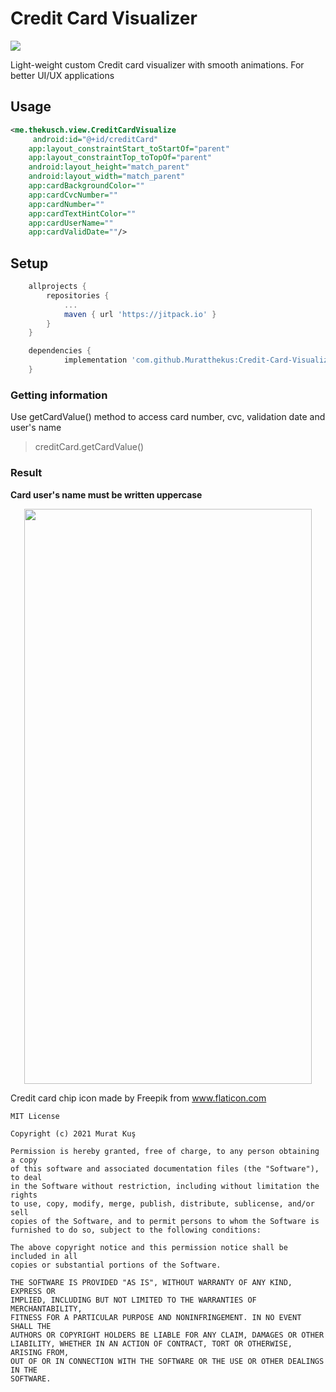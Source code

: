 # Credit Card Visualizer

[![](https://jitpack.io/v/Muratthekus/Credit-Card-Visualizer.svg)](https://jitpack.io/#Muratthekus/Credit-Card-Visualizer)

Light-weight custom Credit card visualizer with smooth animations. For better UI/UX applications

## Usage

```xml
<me.thekusch.view.CreditCardVisualize
     android:id="@+id/creditCard"
    app:layout_constraintStart_toStartOf="parent"
    app:layout_constraintTop_toTopOf="parent"
    android:layout_height="match_parent"
    android:layout_width="match_parent"
    app:cardBackgroundColor=""
    app:cardCvcNumber=""
    app:cardNumber=""
    app:cardTextHintColor=""
    app:cardUserName=""
    app:cardValidDate=""/>

```


## Setup

```gradle
	allprojects {
		repositories {
			...
			maven { url 'https://jitpack.io' }
		}
	}

	dependencies {
	        implementation 'com.github.Muratthekus:Credit-Card-Visualizer:v1.0'
	}

```

### Getting information

Use getCardValue() method to access card number, cvc, validation date and user's name
 > creditCard.getCardValue()

### Result
**Card user's name must be written uppercase**

<p align="center">
  <img width="460" height="920" src="https://user-images.githubusercontent.com/45212967/104377349-6f12d700-5537-11eb-9f83-b22bbf28bf7f.gif">
</p>



Credit card chip icon made by Freepik from www.flaticon.com


```
MIT License

Copyright (c) 2021 Murat Kuş

Permission is hereby granted, free of charge, to any person obtaining a copy
of this software and associated documentation files (the "Software"), to deal
in the Software without restriction, including without limitation the rights
to use, copy, modify, merge, publish, distribute, sublicense, and/or sell
copies of the Software, and to permit persons to whom the Software is
furnished to do so, subject to the following conditions:

The above copyright notice and this permission notice shall be included in all
copies or substantial portions of the Software.

THE SOFTWARE IS PROVIDED "AS IS", WITHOUT WARRANTY OF ANY KIND, EXPRESS OR
IMPLIED, INCLUDING BUT NOT LIMITED TO THE WARRANTIES OF MERCHANTABILITY,
FITNESS FOR A PARTICULAR PURPOSE AND NONINFRINGEMENT. IN NO EVENT SHALL THE
AUTHORS OR COPYRIGHT HOLDERS BE LIABLE FOR ANY CLAIM, DAMAGES OR OTHER
LIABILITY, WHETHER IN AN ACTION OF CONTRACT, TORT OR OTHERWISE, ARISING FROM,
OUT OF OR IN CONNECTION WITH THE SOFTWARE OR THE USE OR OTHER DEALINGS IN THE
SOFTWARE.
```
